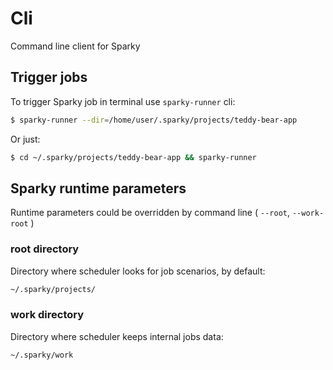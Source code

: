 # Cli

Command line client for Sparky

## Trigger jobs

To trigger Sparky job in terminal use `sparky-runner` cli:

```bash
$ sparky-runner --dir=/home/user/.sparky/projects/teddy-bear-app
```

Or just:

```bash
$ cd ~/.sparky/projects/teddy-bear-app && sparky-runner
```

## Sparky runtime parameters

Runtime parameters could be overridden by command line ( `--root`, `--work-root` )

### root directory

Directory where scheduler looks for job scenarios, by default:

```bash
~/.sparky/projects/
```

###  work directory

Directory where scheduler keeps internal jobs data:

```bash
~/.sparky/work
```
